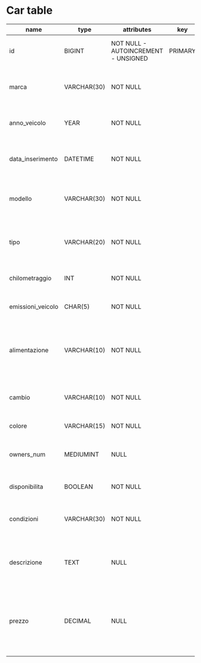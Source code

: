 # Car table

| name              | type        | attributes                          | key     | notes                                                                                           |
| ----------------- | ----------- | ----------------------------------- | ------- | ----------------------------------------------------------------------------------------------- |
| id                | BIGINT      | NOT NULL - AUTOINCREMENT - UNSIGNED | PRIMARY | identificativo di ogni veicolo nel sistema                                                      |
| marca             | VARCHAR(30) | NOT NULL                            |         | marca del veicolo (es. Skoda, Toyota, BMW, ecc...)                                              |
| anno_veicolo      | YEAR        | NOT NULL                            |         | anno di uscita del modello di veicolo                                                           |
| data_inserimento  | DATETIME    | NOT NULL                            |         | data e ora di quando il veicolo è stato inserito nel sistema                                    |
| modello           | VARCHAR(30) | NOT NULL                            |         | modello del veicolo (es. Corolla, Fabia, X6, ecc...)                                            |
| tipo              | VARCHAR(20) | NOT NULL                            |         | tipo di veicolo (es. SUV, coupé, muscle car, hypercar, ecc...)                                  |
| chilometraggio    | INT         | NOT NULL                            |         | chilometri percorsi dal veicolo                                                                 |
| emissioni_veicolo | CHAR(5)     | NOT NULL                            |         | emissioni del veicolo (es. Euro6, 5, 4, 3, 2, 1, ecc...)                                        |
| alimentazione     | VARCHAR(10) | NOT NULL                            |         | tipo di alimentazione del veicolo (es. benzina, diesel, GPL, elettrico, ibrido)                 |
| cambio            | VARCHAR(10) | NOT NULL                            |         | tipo di cambio (es. manuale, automatico, ibrido)                                                |
| colore            | VARCHAR(15) | NOT NULL                            |         | colore del veicolo                                                                              |
| owners_num        | MEDIUMINT   | NULL                                |         | numero di proprietari che il veicolo ha avuto fino a oggi                                       |
| disponibilita     | BOOLEAN     | NOT NULL                            |         | se il veicolo è disponibile ("SI" o "NO")                                                       |
| condizioni        | VARCHAR(30) | NOT NULL                            |         | stato attuale del veicolo (es. buone condizioni o meno)                                         |
| descrizione       | TEXT        | NULL                                |         | descrizione opzionale del venditore per fare specificazioni sul veicolo                         |
| prezzo            | DECIMAL     | NULL                                |         | prezzo del veicolo in vendita (null perché qualcuno può regalare il suo veicolo se lo desidera) |

